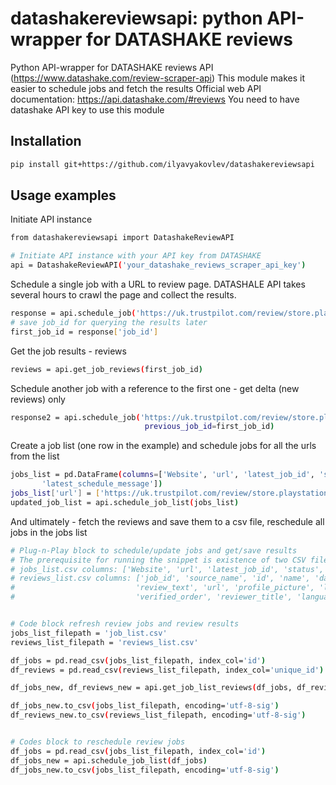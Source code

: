 # datashakereviewsapi: python API-wrapper for DATASHAKE reviews

Python API-wrapper for DATASHAKE reviews API (https://www.datashake.com/review-scraper-api)
This module makes it easier to schedule jobs and fetch the results
Official web API documentation: https://api.datashake.com/#reviews
You need to have datashake API key to use this module


## Installation

```sh
pip install git+https://github.com/ilyavyakovlev/datashakereviewsapi
```

## Usage examples

Initiate API instance
```sh
from datashakereviewsapi import DatashakeReviewAPI

# Initiate API instance with your API key from DATASHAKE
api = DatashakeReviewAPI('your_datashake_reviews_scraper_api_key')
```


Schedule a single job with a URL to review page.
DATASHALE API takes several hours to crawl the page and collect the results.
```sh
response = api.schedule_job('https://uk.trustpilot.com/review/store.playstation.com')
# save job_id for querying the results later
first_job_id = response['job_id']
```


Get the job results - reviews
```sh
reviews = api.get_job_reviews(first_job_id)
```


Schedule another job with a reference to the first one - get delta (new reviews) only
```sh
response2 = api.schedule_job('https://uk.trustpilot.com/review/store.playstation.com',
                              previous_job_id=first_job_id)
```


Create a job list (one row in the example) and schedule jobs for all the urls from the list
```sh
jobs_list = pd.DataFrame(columns=['Website', 'url', 'latest_job_id', 'status', 'last_crawl',
       'latest_schedule_message'])
jobs_list['url'] = ['https://uk.trustpilot.com/review/store.playstation.com']
updated_job_list = api.schedule_job_list(jobs_list)
```


And ultimately - fetch the reviews  and save them to a csv file, reschedule all jobs in the jobs list
```sh
# Plug-n-Play block to schedule/update jobs and get/save results
# The prerequisite for running the snippet is existence of two CSV files with the following structure:
# jobs_list.csv columns: ['Website', 'url', 'latest_job_id', 'status', 'last_crawl', 'latest_schedule_message']
# reviews_list.csv columns: ['job_id', 'source_name', 'id', 'name', 'date', 'rating_value',
#                           'review_text', 'url', 'profile_picture', 'location', 'review_title',
#                           'verified_order', 'reviewer_title', 'language_code', 'meta_data']


# Code block refresh review jobs and review results
jobs_list_filepath = 'job_list.csv'
reviews_list_filepath = 'reviews_list.csv'

df_jobs = pd.read_csv(jobs_list_filepath, index_col='id')
df_reviews = pd.read_csv(reviews_list_filepath, index_col='unique_id')

df_jobs_new, df_reviews_new = api.get_job_list_reviews(df_jobs, df_reviews)

df_jobs_new.to_csv(jobs_list_filepath, encoding='utf-8-sig')
df_reviews_new.to_csv(reviews_list_filepath, encoding='utf-8-sig')


# Codes block to reschedule review jobs
df_jobs = pd.read_csv(jobs_list_filepath, index_col='id')
df_jobs_new = api.schedule_job_list(df_jobs)
df_jobs_new.to_csv(jobs_list_filepath, encoding='utf-8-sig')
```

